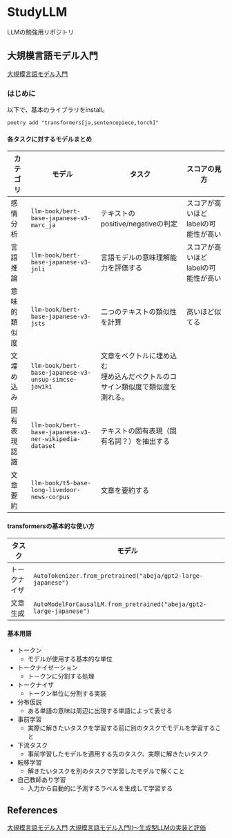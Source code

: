 # StudyLLM

LLMの勉強用リポジトリ

## 大規模言語モデル入門

[大規模言語モデル入門](https://amzn.asia/d/2ewzg0r)

### はじめに

以下で、基本のライブラリをinstall。

```shell
poetry add "transformers[ja,sentencepiece,torch]"
```

#### 各タスクに対するモデルまとめ

|カテゴリ|モデル|タスク|スコアの見方|
|---|---|---|---|
|感情分析|`llm-book/bert-base-japanese-v3-marc_ja`|テキストのpositive/negativeの判定|スコアが高いほどlabelの可能性が高い|
|言語推論|`llm-book/bert-base-japanese-v3-jnli`|言語モデルの意味理解能力を評価する|スコアが高いほどlabelの可能性が高い|
|意味的類似度|`llm-book/bert-base-japanese-v3-jsts`|二つのテキストの類似性を計算|高いほど似てる|
|文埋め込み|`llm-book/bert-base-japanese-v3-unsup-simcse-jawiki`|文章をベクトルに埋め込む<br>埋め込んだベクトルのコサイン類似度で類似度を測れる。||
|固有表現認識|`llm-book/bert-base-japanese-v3-ner-wikipedia-dataset`|テキストの固有表現（固有名詞？）を抽出する||
|文章要約|`llm-book/t5-base-long-livedoor-news-corpus`|文章を要約する||

#### transformersの基本的な使い方

|タスク|モデル|
|---|---|
|トークナイザ|`AutoTokenizer.from_pretrained("abeja/gpt2-large-japanese")`|
|文章生成|`AutoModelForCausalLM.from_pretrained("abeja/gpt2-large-japanese")`|

#### 基本用語

- トークン
  - モデルが使用する基本的な単位
- トークナイゼーション
  - トークンに分割する処理
- トークナイザ
  - トークン単位に分割する実装
- 分布仮説
  - ある単語の意味は周辺に出現する単語によって表せる
- 事前学習
  - 実際に解きたいタスクを学習する前に別のタスクでモデルを学習すること
- 下流タスク
  - 事前学習したモデルを適用する先のタスク、実際に解きたいタスク
- 転移学習
  - 解きたいタスクを別のタスクで学習したモデルで解くこと
- 自己教師あり学習
  - 入力から自動的に予測するラベルを生成して学習する

## References

[大規模言語モデル入門](https://amzn.asia/d/2ewzg0r)
[大規模言語モデル入門Ⅱ〜生成型LLMの実装と評価](https://amzn.asia/d/coRwOc8)